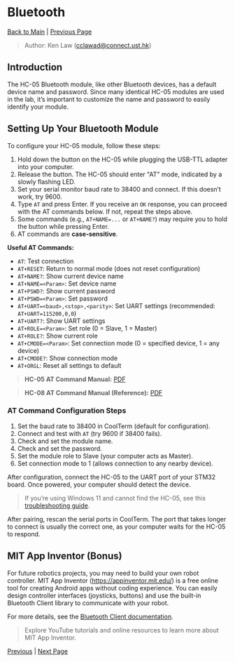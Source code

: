 # Bluetooth

[Back to Main](./README.md) | [Previous Page](./01-uart.md)

> Author: Ken Law (cclawad@connect.ust.hk)

## Introduction

The HC-05 Bluetooth module, like other Bluetooth devices, has a default device name and password. Since many identical HC-05 modules are used in the lab, it’s important to customize the name and password to easily identify your module.

## Setting Up Your Bluetooth Module

To configure your HC-05 module, follow these steps:

1. Hold down the button on the HC-05 while plugging the USB-TTL adapter into your computer.
2. Release the button. The HC-05 should enter "AT" mode, indicated by a slowly flashing LED.
3. Set your serial monitor baud rate to 38400 and connect. If this doesn’t work, try 9600.
4. Type `AT` and press Enter. If you receive an `OK` response, you can proceed with the AT commands below. If not, repeat the steps above.
5. Some commands (e.g., `AT+NAME=...` or `AT+NAME?`) may require you to hold the button while pressing Enter.
6. AT commands are **case-sensitive**.

**Useful AT Commands:**

- `AT`: Test connection
- `AT+RESET`: Return to normal mode (does not reset configuration)
- `AT+NAME?`: Show current device name
- `AT+NAME=<Param>`: Set device name
- `AT+PSWD?`: Show current password
- `AT+PSWD=<Param>`: Set password
- `AT+UART=<baud>,<stop>,<parity>`: Set UART settings (recommended: `AT+UART=115200,0,0`)
- `AT+UART?`: Show UART settings
- `AT+ROLE=<Param>`: Set role (0 = Slave, 1 = Master)
- `AT+ROLE?`: Show current role
- `AT+CMODE=<Param>`: Set connection mode (0 = specified device, 1 = any device)
- `AT+CMODE?`: Show connection mode
- `AT+ORGL`: Reset all settings to default

> **HC-05 AT Command Manual:** [PDF](https://s3-sa-east-1.amazonaws.com/robocore-lojavirtual/709/HC-05_ATCommandSet.pdf)

> **HC-08 AT Command Manual (Reference):** [PDF](https://www.rhydolabz.com/documents/30/hc05_bluetooth.pdf)

### AT Command Configuration Steps

1. Set the baud rate to 38400 in CoolTerm (default for configuration).
2. Connect and test with `AT` (try 9600 if 38400 fails).
3. Check and set the module name.
4. Check and set the password.
5. Set the module role to Slave (your computer acts as Master).
6. Set connection mode to 1 (allows connection to any nearby device).

After configuration, connect the HC-05 to the UART port of your STM32 board. Once powered, your computer should detect the device.

> If you’re using Windows 11 and cannot find the HC-05, see this [troubleshooting guide](./02a-bluetooth-problem-solving-win11.md).

After pairing, rescan the serial ports in CoolTerm. The port that takes longer to connect is usually the correct one, as your computer waits for the HC-05 to respond.

## MIT App Inventor (Bonus)

For future robotics projects, you may need to build your own robot controller. MIT App Inventor (https://appinventor.mit.edu/) is a free online tool for creating Android apps without coding experience. You can easily design controller interfaces (joysticks, buttons) and use the built-in Bluetooth Client library to communicate with your robot.

For more details, see the [Bluetooth Client documentation](http://ai2.appinventor.mit.edu/reference/components/connectivity.html#BluetoothClient).

> Explore YouTube tutorials and online resources to learn more about MIT App Inventor.

[Previous](./01-uart.md) | [Next Page](./03-classwork.md)
